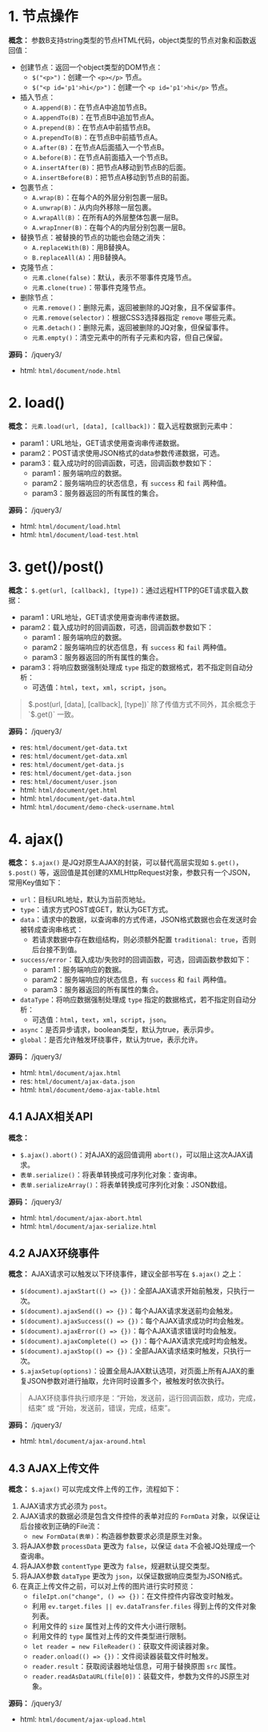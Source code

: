 # 1. 节点操作		

**概念：** 参数B支持string类型的节点HTML代码，object类型的节点对象和函数返回值：
- 创建节点：返回一个object类型的DOM节点：
    - `$("<p>")`：创建一个 `<p></p>` 节点。
    - `$("<p id='p1'>hi</p>")`：创建一个 `<p id='p1'>hi</p>` 节点。
- 插入节点：
    - `A.append(B)`：在节点A中追加节点B。
    - `A.appendTo(B)`：在节点B中追加节点A。
    - `A.prepend(B)`：在节点A中前插节点B。
    - `A.prependTo(B)`：在节点B中前插节点A。
    - `A.after(B)`：在节点A后面插入一个节点B。
    - `A.before(B)`：在节点A前面插入一个节点B。
    - `A.insertAfter(B)`：把节点A移动到节点B的后面。
    - `A.insertBefore(B)`：把节点A移动到节点B的前面。
- 包裹节点：
    - `A.wrap(B)`：在每个A的外层分别包裹一层B。
    - `A.unwrap(B)`：从内向外移除一层包裹。
    - `A.wrapAll(B)`：在所有A的外层整体包裹一层B。
    - `A.wrapInner(B)`：在每个A的内层分别包裹一层B。
- 替换节点：被替换的节点的功能也会随之消失：
    - `A.replaceWith(B)`：用B替换A。
    - `B.replaceAll(A)`：用B替换A。
- 克隆节点：
    - `元素.clone(false)`：默认，表示不带事件克隆节点。
    - `元素.clone(true)`：带事件克隆节点。
- 删除节点：
    - `元素.remove()`：删除元素，返回被删除的JQ对象，且不保留事件。
    - `元素.remove(selector)`：根据CSS3选择器指定 `remove` 哪些元素。
    - `元素.detach()`：删除元素，返回被删除的JQ对象，但保留事件。
    - `元素.empty()`：清空元素中的所有子元素和内容，但自己保留。

**源码：** /jquery3/
- html: `html/document/node.html`

# 2. load()

**概念：** `元素.load(url, [data], [callback])`：载入远程数据到元素中：
- param1：URL地址，GET请求使用查询串传递数据。
- param2：POST请求使用JSON格式的data参数传递数据，可选。
- param3：载入成功时的回调函数，可选，回调函数参数如下：
    - param1：服务端响应的数据。
    - param2：服务端响应的状态信息，有 `success` 和 `fail` 两种值。
    - param3：服务器返回的所有属性的集合。

**源码：** /jquery3/
- html: `html/document/load.html`
- html: `html/document/load-test.html`

# 3. get()/post()

**概念：** `$.get(url, [callback], [type])`：通过远程HTTP的GET请求载入数据：
- param1：URL地址，GET请求使用查询串传递数据。
- param2：载入成功时的回调函数，可选，回调函数参数如下：
    - param1：服务端响应的数据。
    - param2：服务端响应的状态信息，有 `success` 和 `fail` 两种值。
    - param3：服务器返回的所有属性的集合。
- param3：将响应数据强制处理成 `type` 指定的数据格式，若不指定则自动分析：
    - 可选值：`html`，`text`，`xml`，`script`，`json`。

> $.post(url, [data], [callback], [type])` 除了传值方式不同外，其余概念于 `$.get()` 一致。

**源码：** /jquery3/
- res: `html/document/get-data.txt`
- res: `html/document/get-data.xml`
- res: `html/document/get-data.js`
- res: `html/document/get-data.json`
- res: `html/document/user.json`
- html: `html/document/get.html`
- html: `html/document/get-data.html`
- html: `html/document/demo-check-username.html`

# 4. ajax()

**概念：** `$.ajax()` 是JQ对原生AJAX的封装，可以替代高层实现如 `$.get()`，`$.post()` 等，返回值是其创建的XMLHttpRequest对象，参数只有一个JSON，常用Key值如下：
- `url`：目标URL地址，默认为当前页地址。
- `type`：请求方式POST或GET，默认为GET方式。
- `data`：请求中的数据，以查询串的方式传递，JSON格式数据也会在发送时会被转成查询串格式：
    - 若请求数据中存在数组结构，则必须额外配置 `traditional: true`，否则后台接不到值。
- `success/error`：载入成功/失败时的回调函数，可选，回调函数参数如下：
    - param1：服务端响应的数据。
    - param2：服务端响应的状态信息，有 `success` 和 `fail` 两种值。
    - param3：服务器返回的所有属性的集合。
- `dataType`：将响应数据强制处理成 `type` 指定的数据格式，若不指定则自动分析：
    - 可选值：`html`，`text`，`xml`，`script`，`json`。
- `async`：是否异步请求，boolean类型，默认为true，表示异步。
- `global`：是否允许触发环绕事件，默认为true，表示允许。

**源码：** /jquery3/
- html: `html/document/ajax.html`
- res: `html/document/ajax-data.json`
- html: `html/document/demo-ajax-table.html`

## 4.1 AJAX相关API

**概念：** 
- `$.ajax().abort()`：对AJAX的返回值调用 `abort()`，可以阻止这次AJAX请求。
- `表单.serialize()`：将表单转换成可序列化对象：查询串。
- `表单.serializeArray()`：将表单转换成可序列化对象：JSON数组。

**源码：** /jquery3/
- html: `html/document/ajax-abort.html`
- html: `html/document/ajax-serialize.html`

## 4.2 AJAX环绕事件

**概念：** AJAX请求可以触发以下环绕事件，建议全部书写在 `$.ajax()` 之上：
- `$(document).ajaxStart(() => {})`：全部AJAX请求开始前触发，只执行一次。
- `$(document).ajaxSend(() => {})`：每个AJAX请求发送前均会触发。
- `$(document).ajaxSuccess(() => {})`：每个AJAX请求成功时均会触发。
- `$(document).ajaxError(() => {})`：每个AJAX请求错误时均会触发。
- `$(document).ajaxComplete(() => {})`：每个AJAX请求完成时均会触发。
- `$(document).ajaxStop(() => {})`：全部AJAX请求结束时触发，只执行一次。
- `$.ajaxSetup(options)`：设置全局AJAX默认选项，对页面上所有AJAX的重复JSON参数对进行抽取，允许同时设置多个，被触发时依次执行。

> AJAX环绕事件执行顺序是：“开始，发送前，运行回调函数，成功，完成，结束” 或 “开始，发送前，错误，完成，结束”。

**源码：** /jquery3/
- html: `html/document/ajax-around.html`

## 4.3 AJAX上传文件

**概念：** `$.ajax()` 可以完成文件上传的工作，流程如下：
1. AJAX请求方式必须为 `post`。
2. AJAX请求的数据必须是包含文件控件的表单对应的 `FormData` 对象，以保证让后台接收到正确的File流：
    - `new FormData(表单)`：构造器参数要求必须是原生对象。
3. 将AJAX参数 `processData` 更改为 `false`，以保证 `data` 不会被JQ处理成一个查询串。
4. 将AJAX参数 `contentType` 更改为 `false`，规避默认提交类型。
5. 将AJAX参数 `dataType` 更改为 `json`，以保证数据响应类型为JSON格式。
6. 在真正上传文件之前，可以对上传的图片进行实时预览：
    - `fileIpt.on("change", () => {})`：在文件控件内容改变时触发。
    - 利用 `ev.target.files || ev.dataTransfer.files` 得到上传的文件对象列表。
    - 利用文件的 `size` 属性对上传的文件大小进行限制。
    - 利用文件的 `type` 属性对上传的文件类型进行限制。
    - `let reader = new FileReader()`：获取文件阅读器对象。
    - `reader.onload(() => {})`：文件阅读器装载文件时触发。
    - `reader.result`：获取阅读器地址信息，可用于替换原图 `src` 属性。
    - `reader.readAsDataURL(file[0])`：装载文件，参数为文件的JS原生对象。

**源码：** /jquery3/
- html: `html/document/ajax-upload.html`
